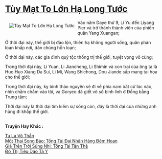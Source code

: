 <a href="https://truyenwiki.net/tuy-mat-to-lon-ha-long-tuoc.35210/" title="Tùy Mạt To Lớn Hạ Long Tước"><h1>Tùy Mạt To Lớn Hạ Long Tước</h1></a><div style="display:table"><img align="right" style="float: left; padding: 10px;" src="https://truyenwiki.net/a/img/str/src/35210.jpg" alt="Tùy Mạt To Lớn Hạ Long Tước">Vào năm Daye thứ 9, Li Yu đến Liyang Pier và trở thành thành viên của phiến quân Yang Xuangan;<p></p> Ở thời đại này, thế giới bị đảo lộn, thiên hạ không người sống, quân phản loạn khắp nơi, dân chúng hỗn loạn;<p></p> Ở thời đại này, các gia đình quý tộc thống trị thế giới, tuyệt vọng vô cùng;<p></p> Trong thời đại này, Li Yuan, Li Jiancheng, Li Shimin và con trai của ông ta là Huo Huo Xiang Da Sui, Li Mi, Wang Shichong, Dou Jiande sắp mang tai họa cho thế giới;<p></p> Trong thời đại này, kỵ binh thảo nguyên sẽ đi về phía nam bất cứ lúc nào, nhìn chằm chằm vào tôi, và Goryeo đã giết vô số binh lính ở Đồng bằng Trung tâm;<p></p> Thời đại này là thời đại tìm kiếm sự sống còn, đây là thời đại của những anh hùng đi khắp thế giới.</div><p><br><b>Truyện Hay Khác :</b></p><a href="https://truyenwiki.net/tu-la-vo-than.36524/" alt="Tu La Võ Thần">Tu La Võ Thần</a><br/><a href="https://github.com/nownovels/wikidich/tree/master/truyenhay/36368" alt="Một Thai Song Bảo: Tổng Tài Đại Nhân Hàng Đêm Hoan">Một Thai Song Bảo: Tổng Tài Đại Nhân Hàng Đêm Hoan</a><br/><a href="https://sangtacviet.wordpress.com/2020/10/22/gia-tren-troi-sung-nhi-tong-tai-tan-the/" alt="Giá Trên Trời Sủng Nhi: Tổng Tài Tân Thê">Giá Trên Trời Sủng Nhi: Tổng Tài Tân Thê</a><br/><a href="https://github.com/nownovels/wikidich/tree/master/truyenhay/36390" alt="Đô Thị Tiêu Dao Tà Y">Đô Thị Tiêu Dao Tà Y</a><br/>
